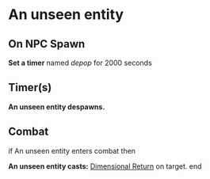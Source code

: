 # An unseen entity
## On NPC Spawn

**Set a timer** named *depop* for 2000 seconds
## Timer(s)

**An unseen entity despawns.**
## Combat

if  An unseen entity enters combat  then


**An unseen entity casts:** [Dimensional Return](/spell/1133) on target.
end

